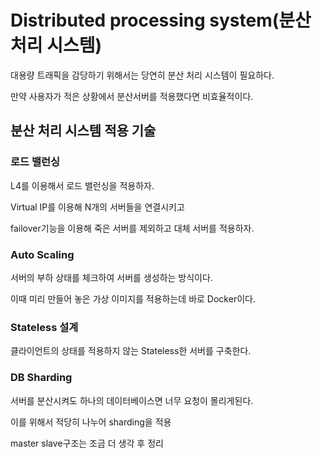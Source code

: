 # Distributed processing system(분산 처리 시스템)
대용량 트래픽을 감당하기 위해서는 당연히 분산 처리 시스템이 필요하다.

만약 사용자가 적은 상황에서 분산서버를 적용했다면 비효율적이다.

## 분산 처리 시스템 적용 기술

### 로드 밸런싱
L4를 이용해서 로드 밸런싱을 적용하자.

Virtual IP를 이용해 N개의 서버들을 연결시키고 

failover기능을 이용해 죽은 서버를 제외하고 대체 서버를 적용하자.

### Auto Scaling
서버의 부하 상태를 체크하여 서버를 생성하는 방식이다.

이때 미리 만들어 놓은 가상 이미지를 적용하는데 바로 Docker이다.

### Stateless 설계
클라이언트의 상태를 적용하지 않는 Stateless한 서버를 구축한다.

### DB Sharding
서버를 분산시켜도 하나의 데이터베이스면 너무 요청이 몰리게된다.

이를 위해서 적당히 나누어 sharding을 적용

master slave구조는 조금 더 생각 후 정리 
